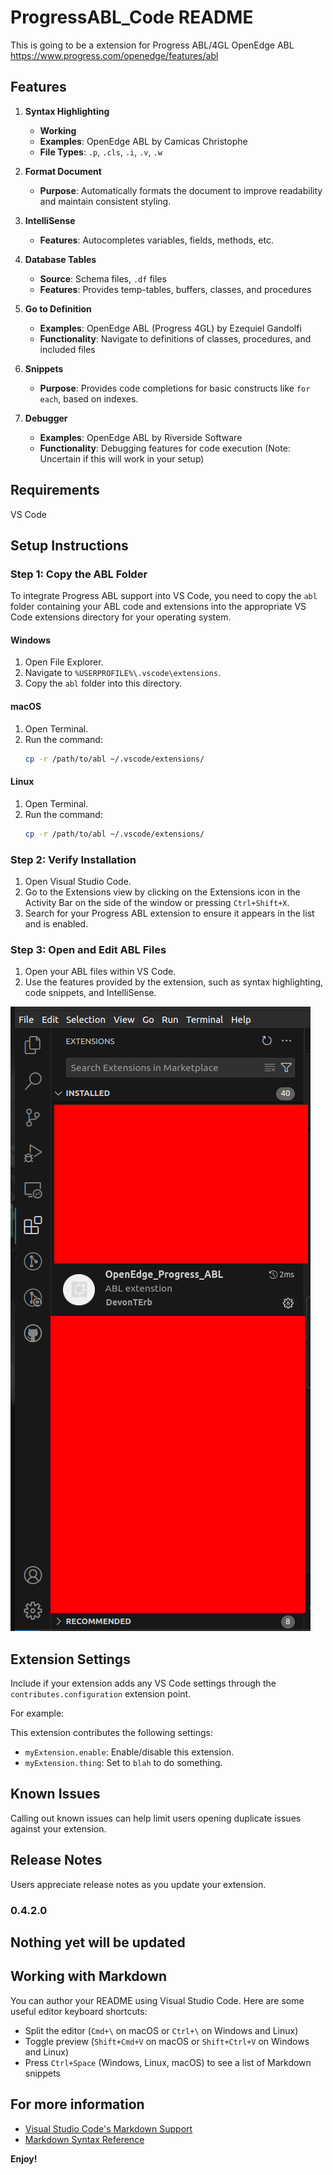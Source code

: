# ProgressABL_Code README

This is going to be a extension for Progress ABL/4GL OpenEdge ABL https://www.progress.com/openedge/features/abl

## Features

1. **Syntax Highlighting**
   - **Working**
   - **Examples**: OpenEdge ABL by Camicas Christophe
   - **File Types**: `.p`, `.cls`, `.i`, `.v`, `.w`

2. **Format Document**
   - **Purpose**: Automatically formats the document to improve readability and maintain consistent styling.

3. **IntelliSense**
   - **Features**: Autocompletes variables, fields, methods, etc.

4. **Database Tables**
   - **Source**: Schema files, `.df` files
   - **Features**: Provides temp-tables, buffers, classes, and procedures

5. **Go to Definition**
   - **Examples**: OpenEdge ABL (Progress 4GL) by Ezequiel Gandolfi
   - **Functionality**: Navigate to definitions of classes, procedures, and included files

6. **Snippets**
   - **Purpose**: Provides code completions for basic constructs like `for each`, based on indexes.

7. **Debugger**
   - **Examples**: OpenEdge ABL by Riverside Software
   - **Functionality**: Debugging features for code execution (Note: Uncertain if this will work in your setup)


## Requirements

VS Code

## Setup Instructions

### Step 1: Copy the ABL Folder

To integrate Progress ABL support into VS Code, you need to copy the `abl` folder containing your ABL code and extensions into the appropriate VS Code extensions directory for your operating system.

#### Windows

1. Open File Explorer.
2. Navigate to `%USERPROFILE%\.vscode\extensions`.
3. Copy the `abl` folder into this directory.

#### macOS

1. Open Terminal.
2. Run the command: 
    ```bash
    cp -r /path/to/abl ~/.vscode/extensions/
    ```

#### Linux

1. Open Terminal.
2. Run the command:
    ```bash
    cp -r /path/to/abl ~/.vscode/extensions/
    ```

### Step 2: Verify Installation

1. Open Visual Studio Code.
2. Go to the Extensions view by clicking on the Extensions icon in the Activity Bar on the side of the window or pressing `Ctrl+Shift+X`.
3. Search for your Progress ABL extension to ensure it appears in the list and is enabled.

### Step 3: Open and Edit ABL Files

1. Open your ABL files within VS Code.
2. Use the features provided by the extension, such as syntax highlighting, code snippets, and IntelliSense.


![Alt text](pictures/Screenshot.png)

## Extension Settings

Include if your extension adds any VS Code settings through the `contributes.configuration` extension point.

For example:

This extension contributes the following settings:

* `myExtension.enable`: Enable/disable this extension.
* `myExtension.thing`: Set to `blah` to do something.

## Known Issues

Calling out known issues can help limit users opening duplicate issues against your extension.

## Release Notes

Users appreciate release notes as you update your extension.

### 0.4.2.0
Nothing yet will be updated
---

## Working with Markdown

You can author your README using Visual Studio Code.  Here are some useful editor keyboard shortcuts:

* Split the editor (`Cmd+\` on macOS or `Ctrl+\` on Windows and Linux)
* Toggle preview (`Shift+Cmd+V` on macOS or `Shift+Ctrl+V` on Windows and Linux)
* Press `Ctrl+Space` (Windows, Linux, macOS) to see a list of Markdown snippets

## For more information

* [Visual Studio Code's Markdown Support](http://code.visualstudio.com/docs/languages/markdown)
* [Markdown Syntax Reference](https://help.github.com/articles/markdown-basics/)

**Enjoy!**
